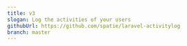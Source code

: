 ```yaml
---
title: v3
slogan: Log the activities of your users
githubUrl: https://github.com/spatie/laravel-activitylog
branch: master
---
```


